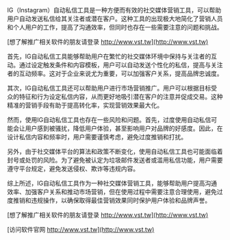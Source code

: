 IG（Instagram）自动私信工具是一种方便而有效的社交媒体营销工具，可以帮助用户自动发送私信给其关注者或潜在客户。这种工具的出现极大地简化了营销人员和个人用户的工作，提高了沟通效率，但同时也存在一些需要注意的问题和挑战。

[想了解推广相关软件的朋友请登录 http://www.vst.tw](http://www.vst.tw)

首先，IG自动私信工具能够帮助用户在繁忙的社交媒体环境中保持与关注者的互动。通过设定触发条件和内容模板，用户可以自动发送个性化的私信，提高与关注者的互动频率。这对于企业来说尤为重要，可以加强客户关系，提高品牌忠诚度。

其次，IG自动私信工具还可以帮助用户进行市场营销推广。用户可以根据目标受众的特征和行为设定私信内容，从而更好地吸引潜在客户的注意并促成交易。这种精准的营销手段有助于提高转化率，实现营销效果最大化。

然而，使用IG自动私信工具也存在一些风险和问题。首先，过度使用自动私信可能会让用户感到被骚扰，降低用户体验，甚至影响用户对品牌的好感度。因此，在设计私信内容和频率时，用户需要谨慎考虑，避免过度推销和打扰。

另外，由于社交媒体平台的算法和政策不断变化，使用自动私信工具也可能面临着封号或处罚的风险。为了避免被认定为垃圾邮件发送者或滥用私信功能，用户需要遵守平台规定，避免发送侵权、欺诈等违规内容。

综上所述，IG自动私信工具作为一种社交媒体营销工具，能够帮助用户提高沟通效率、加强客户关系和推动市场营销，但在使用过程中需要注意合理使用，避免过度推销和违规操作，以确保取得最佳营销效果同时保护用户体验和品牌声誉。

[想了解推广相关软件的朋友请登录 http://www.vst.tw](http://www.vst.tw)


[访问软件官网 http://www.vst.tw](http://www.vst.tw)
